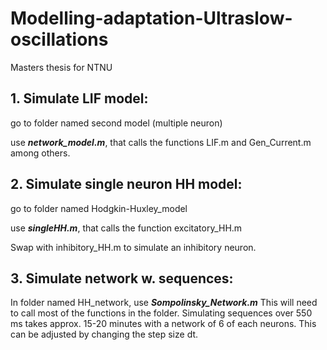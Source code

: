 # Modelling-adaptation-Ultraslow-oscillations
Masters thesis for NTNU


## **1. Simulate LIF model:**

go to folder named second model (multiple neuron)

use ***network_model.m***, that calls the functions LIF.m and Gen_Current.m among others.


## **2. Simulate single neuron HH model:**

go to folder named Hodgkin-Huxley_model

use ***singleHH.m***, that calls the function excitatory_HH.m

Swap with inhibitory_HH.m to simulate an inhibitory neuron. 


## **3. Simulate network w. sequences:**

In folder named HH_network, use ***Sompolinsky_Network.m*** This will need to call most of the functions in the folder.
Simulating sequences over 550 ms takes approx. 15-20 minutes with a network of 6 of each neurons. 
This can be adjusted by changing the step size dt.


